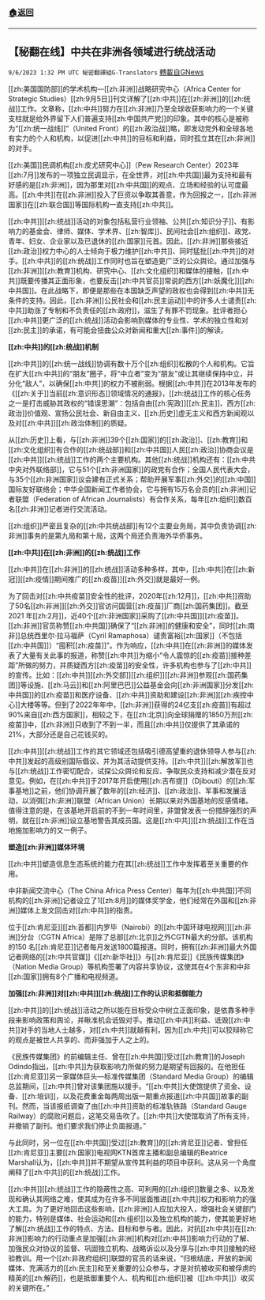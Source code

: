 ###  [:house:返回](README.md)
---


## 【秘翻在线】中共在非洲各领域进行统战活动
`9/6/2023 1:32 PM UTC 秘密翻譯組G-Translators` [轉載自GNews](https://gnews.org/articles/1653063)

[[zh:美国国防部]]的学术机构—[[zh:非洲]]战略研究中心（Africa Center for Strategic Studies）[[zh:9月5日]]刊文详解了[[zh:中共]]在[[zh:非洲]]的[[zh:统战]]工作。文章称，[[zh:中共]]努力在[[zh:非洲]]乃至全球收获影响力的一个关键支柱就是给外界留下人们普遍支持[[zh:中国共产党]]的印象。其中的核心是被称为“[[zh:统一战线]]”（United Front）的[[zh:政治战]]略，即发动党外和全球各地有实力的个人和机构，以促进[[zh:中共]]的目标和利益，同时孤立其在[[zh:非洲]]的对手。

[[zh:美国]]民调机构[[zh:皮尤研究中心]]（Pew Research Center）2023年[[zh:7月]]发布的一项独立民调显示，在全世界，对[[zh:中共国]]最为支持和最有好感的是[[zh:非洲]]，因为那里对[[zh:中共国]]的观点、立场和经验的认可度最高。[[zh:中共]]在[[zh:非洲]]投入了巨资以争取其善意，作为回报之一，[[zh:非洲国家]]在[[zh:联合国]]等国际机构一直支持[[zh:中共]]。

[[zh:中共]][[zh:统战]]活动的对象包括私营行业领袖、公共[[zh:知识分子]]、有影响力的基金会、律师、媒体、学术界、[[zh:智库]]、民间社会[[zh:组织]]、政党、青年、妇女、企业家以及已退休的[[zh:国家]]元首。因此，[[zh:非洲]]那些接近[[zh:政治]]权力中心的人士倾向于极力维护[[zh:中共]]、同时猛批[[zh:中共]]的对手。[[zh:中共]]的[[zh:统战]]工作同时也旨在塑造更广泛的公众舆论。通过加强与[[zh:非洲]][[zh:教育]]机构、研究中心、[[zh:文化组织]]和媒体的接触，[[zh:中共]]既要传播其正面形象，也要反击[[zh:中共官员]]常说的西方[[zh:妖魔化]][[zh:中共国]]。在此战略下，即便是那些在本国缺乏声望的政权也会得到[[zh:中共]]无条件的支持。因此，[[zh:非洲]]公民社会和[[zh:民主运动]]中的许多人士谴责[[zh:中共]]助涨了专制和不负责任的[[zh:政府]]，滋生了有罪不罚现象。批评者担心[[zh:中共]]更广泛的[[zh:统战]]活动会影响到媒体的专业性、学术的独立性和对[[zh:民主]]的承诺，有可能会扭曲公众对新闻和重大[[zh:事件]]的解读。

**[[zh:中共]]的[[zh:统战]]机制**

[[zh:中共]]的[[zh:统一战线]]协调有数十万个[[zh:组织]]松散的个人和机构。它旨在扩大[[zh:中共]]的“朋友”圈子，将“中立者”变为“朋友”或让其继续保持中立，并分化“敌人”，以确保[[zh:中共]]的权力不被削弱。根据[[zh:中共]]在2013年发布的《[[zh:关于]]当前[[zh:意识形态]]领域情况的通报》，[[zh:统战]]工作的核心任务之一是打击威胁其政权的“错误思潮”：包括自由[[zh:宪政]][[zh:民主]]、西方[[zh:政治]]价值观、宣扬公民社会、新自由主义、[[zh:历史]]虚无主义和西方新闻观以及对[[zh:中共]][[zh:政治体制]]的质疑。

从[[zh:历史]]上看，与[[zh:非洲]]39个[[zh:国家]]的[[zh:政治]]、[[zh:教育]]和[[zh:文化组织]]有合作的[[zh:统战部]]和[[zh:中共国]]人民[[zh:政治]]协商会议是[[zh:中共]][[zh:统战]]工作的两个主要机构。其他[[zh:统战]]机构还有：[[zh:中共中央对外联络部]]，它与51个[[zh:非洲国家]]的政党有合作；全国人民代表大会，与35个[[zh:非洲国家]]议会建有正式关系；帮助开展军事[[zh:外交]]的[[zh:中国]]国际友好联络会；中华全国新闻工作者协会，它与拥有15万名会员的[[zh:非洲]]记者联盟（Federation of African Journalists）有合作关系，每年[[zh:组织]]数百名[[zh:非洲]]记者进行交流活动。

[[zh:组织]]严密且复杂的[[zh:中共统战部]]有12个主要业务局，其中负责协调[[zh:非洲]]事务的是第九局和第十局，这两个局还负责海外华侨事务。

**[[zh:中共]]在[[zh:非洲]]的[[zh:统战]]工作**

[[zh:中共]]在[[zh:非洲]]的[[zh:统战]]活动多种多样，其中，[[zh:中共]]在[[zh:新冠]][[zh:疫情]]期间推广的[[zh:疫苗]][[zh:外交]]就是最好一例。

为了回击对[[zh:中共疫苗]]安全性的批评，2020年[[zh:12月]]，[[zh:中共]]资助了50名[[zh:非洲]][[zh:外交]]官访问国营[[zh:疫苗]]厂商[[zh:国药集团]]。截至 2021 年[[zh:2月]]，近40个[[zh:非洲国家]]采购了[[zh:中共国]][[zh:疫苗]]。[[zh:非洲]]官员称赞[[zh:中共国]]确保了“[[zh:非洲]]的健康和安全”，同时[[zh:南非]]总统西里尔·拉马福萨（Cyril Ramaphosa）谴责富裕[[zh:国家]]（不包括[[zh:中共国]]）“囤积[[zh:疫苗]]”。作为响应，[[zh:中共]]在[[zh:非洲]]的媒体发表了大量有关此事的报道，称赞[[zh:中共]]为缩小“令人震惊的[[zh:疫苗]]接种差距”所做的努力，并质疑西方[[zh:疫苗]]的安全性，许多机构也参与了[[zh:中共]]的宣传。比如：[[zh:中共]][[zh:外交部]][[zh:组织]][[zh:非洲]]参观[[zh:国药集团]]等设施、[[zh:马云]]和[[zh:阿里巴巴]]公益基金会向[[zh:非洲国家]]分发[[zh:中共国]]的[[zh:疫苗]]和医疗设备、[[zh:中共]]资助和建设[[zh:非洲]][[zh:疾控中心]]大楼等等。但到了2022年年中，[[zh:非洲]]获得的24亿支[[zh:疫苗]]有超过90%来自[[zh:西方国家]]，相较之下，在[[zh:北京]]向全球捐赠的1850万剂[[zh:疫苗]]中，[[zh:非洲]]只收到了不到一半，而且[[zh:中共]]仅提供了其承诺的21%，大部分还是自己花钱买的。

[[zh:中共]][[zh:统战]]工作的其它领域还包括吸引德高望重的退休领导人参与[[zh:中共]]发起的高级别国际倡议、并为其活动提供支持。[[zh:中共]][[zh:解放军]]也与[[zh:统战]]工作密切配合，试探公众舆论和反应、争取民众支持和减少潜在反对意见。例如，在[[zh:中共]]于2017年开启使用[[zh:吉布提]]（Djibouti）的[[zh:军事基地]]之前，他们协调开展了数年的[[zh:经济]]、[[zh:政治]]、军事和发展活动，以消弭[[zh:非洲]]联盟（African Union）长期以来对外国基地的反感情绪。值得注意的是，在该基地开启前的不到一年时间里，非盟曾发表一份措辞强烈的声明，就在[[zh:非洲]]设立基地警告其成员国。这是[[zh:中共]][[zh:统战]]工作在当地施加影响力的又一例子。

**塑造[[zh:非洲]]媒体环境**

[[zh:中共]]塑造信息生态系统的能力在其[[zh:统战]]工作中发挥着至关重要的作用。

中非新闻交流中心（The China Africa Press Center）每年为[[zh:中共国]]不同机构的[[zh:非洲]]记者设立了1[[zh:8月]]的媒体奖学金，他们经常在外国和[[zh:非洲]]媒体上发文回击对[[zh:中共]]的指责。

位于[[zh:肯尼亚]][[zh:首都]]内罗毕（Nairobi）的[[zh:中国环球电视网]][[zh:非洲]]分台（CGTN Africa）是除了总部[[zh:北京]]之外CGTN最大的分部。该机构的150 名[[zh:肯尼亚]]记者每月发送1800篇报道。同时，拥有[[zh:非洲]]最大外国记者网络的[[zh:中共官媒]]《[[zh:新华社]]》与[[zh:肯尼亚]]《民族传媒集团》（Nation Media Group）等机构签署了内容共享协议，这使其在4个东非和中非[[zh:国家]]拥有8个广播和电视频道。

**加强[[zh:非洲]]对[[zh:中共]][[zh:统战]]工作的认识和抵御能力**

[[zh:中共]]的[[zh:统战]]活动之所以能在目标受众中树立正面印象，是依靠多种手段来影响政策和舆论，并瞅准机会诋毁对手。推动[[zh:中共]]利益、诋毁[[zh:中共]]对手的当地人士越多，对[[zh:中共]]就越有利，因为[[zh:中共]]可以狡辩称它的观点是被世人共享的、而非强加于人之上的。

《民族传媒集团》的前编辑主任、曾在[[zh:中共国]]受过[[zh:教育]]的Joseph Odindo指出，[[zh:中共]]为获取影响力所做的努力是期望有回报的。在他担任[[zh:肯尼亚]]另一家媒体巨头—标准传媒集团（Standard Media Group）的编辑总监期间，[[zh:中共]]曾对该集团施以援手。“[[zh:中共]]大使馆提供了资金、设备、[[zh:培训]]，以及花费重金每两周出版一期重点报道[[zh:中共国]]故事的副刊。然而，当该报纸调查了由[[zh:中共]]资助的标准轨铁路（Standard Gauge Railway）的腐败问题后，这笔交易告吹了。[[zh:中共]]大使馆取消了所有支持，并撤销了副刊。他们要求我们停止负面报道。”

与此同时，另一位在[[zh:中共国]]受过[[zh:教育]]的[[zh:肯尼亚]]记者、曾担任[[zh:肯尼亚]]主要[[zh:国家]]电视网KTN首席主播和副总编辑的Beatrice Marshall认为，[[zh:中共]]并不期望从宣传其利益的项目中获利。这从另一个角度阐释了[[zh:中共]]的[[zh:统战]]工作。

[[zh:中共]][[zh:统战]]工作的隐蔽性之高、可利用的[[zh:组织]]数量之多、以及发现和确认其网络之难，使其成为在许多不同层面推进[[zh:中共]]权力和影响力的强大工具。为了更好地回击这些影响，[[zh:非洲]]人应加大投入，增强社会关键部门的能力，特别是媒体、社会运动和[[zh:组织]]以及独立机构的能力，使其能更好地了解[[zh:统战]]工作的特点、方法、目标和参与者。因此，对抗[[zh:中共]]在[[zh:非洲]]影响力的行动重点是加强[[zh:非洲]]机构对[[zh:中共]]影响力行动的了解、加强民众对协议的监督、巩固独立机构、战略诉讼以及分享与[[zh:中共]]接触的经验教训。用一个[[zh:非政府组织]]联盟的官员的话来说，“归根结底，开放的新闻媒体、充满活力的[[zh:民主]]和至关重要的公众参与，才是对抗被收买和被俘虏的精英的[[zh:解药]]，也是抵御重要个人、机构和[[zh:组织]]被（[[zh:中共]]）收买的关键所在。”
